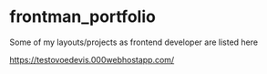 # frontman_portfolio
Some of my layouts/projects as frontend developer are listed here

https://testovoedevis.000webhostapp.com/
